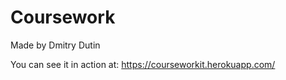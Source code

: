 # Coursework

Made by Dmitry Dutin

You can see it in action at: https://courseworkit.herokuapp.com/
